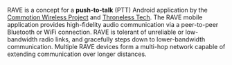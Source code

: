 RAVE is a concept for a **push-to-talk** (PTT) Android application by the [Commotion Wireless Project](https://commotionwireless.net) and [Throneless Tech](https://throneless.tech). The RAVE mobile application provides high-fidelity audio communication via a peer-to-peer Bluetooth or WiFi connection. RAVE is tolerant of unreliable or low-bandwidth radio links, and gracefully steps down to lower-bandwidth communication. Multiple RAVE devices form a multi-hop network capable of extending communication over longer distances.

